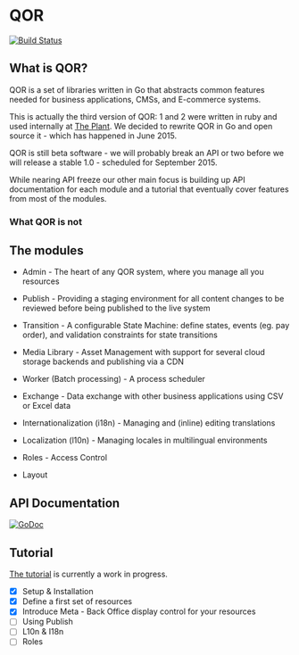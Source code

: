 # QOR

[![Build Status](https://semaphoreci.com/api/v1/projects/3a3db8d6-c6ac-46b8-9b34-453aabdced22/430434/badge.svg)](https://semaphoreci.com/theplant/qor)

## What is QOR?

QOR is a set of libraries written in Go that abstracts common features needed for business applications, CMSs, and E-commerce systems.

This is actually the third version of QOR: 1 and 2 were written in ruby and used internally at [The Plant](https://theplant.jp).
We decided to rewrite QOR in Go and open source it - which has happened in June 2015. 

QOR is still beta software - we will probably break an API or two before we will release a stable 1.0 - scheduled for September 2015.

While nearing API freeze our other main focus is building up API documentation for each module and a tutorial that eventually cover features from most of the modules.

### What QOR is not

## The modules

* Admin - The heart of any QOR system, where you manage all you resources

* Publish - Providing a staging environment for all content changes to be reviewed before being published to the live system

* Transition - A configurable State Machine: define states, events (eg. pay order), and validation constraints for state transitions

* Media Library - Asset Management with support for several cloud storage backends and publishing via a CDN

* Worker (Batch processing) - A process scheduler

* Exchange - Data exchange with other business applications using CSV or Excel data

* Internationalization (i18n) - Managing and (inline) editing translations

* Localization (l10n) - Managing locales in multilingual environments

* Roles - Access Control

* Layout

## API Documentation

[![GoDoc](https://godoc.org/github.com/qor/qor?status.svg)](https://godoc.org/github.com/qor/qor)




## Tutorial

[The tutorial](https://github.com/qor/qor/tree/master/example/tutorial/bookstore) is currently a work in progress.

- [x] Setup & Installation
- [x] Define a first set of resources
- [x] Introduce Meta - Back Office display control for your resources
- [ ] Using Publish
- [ ] L10n & I18n
- [ ] Roles
